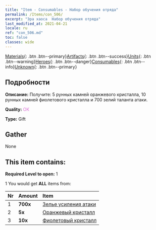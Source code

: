 ```yaml
---
title: "Item - Consumables - Набор обучения отряда"
permalink: /Items/con_506/
excerpt: "Эра хаоса  Набор обучения отряда"
last_modified_at: 2021-04-21
locale: ru
ref: "con_506.md"
toc: false
classes: wide
---
```

 [Materials](/ru/Items/){: .btn .btn--primary}[Artifacts](/ru/Items/Artifacts/){: .btn .btn--success}[Units](/ru/Items/Units/){: .btn .btn--warning}[Heroes](/ru/Items/Heroes/){: .btn .btn--danger}[Consumables](/ru/Items/Consumables/){: .btn .btn--info}[Unknown](/ru/Items/Unknown/){: .btn .btn--primary}

## Подробности
 **Описание:** Получите: 5 рунных камней оранжевого кристалла, 10 рунных камней фиолетового кристалла и 700 зелий таланта атаки.

 **Quality:** <span style="color: #DA70D6">OK</span>

 **Type:** Gift

## Gather

  None

## This item contains:

 **Required Level to open:** 1

 1 You would get **ALL** items  from:

  | Nr | Amount |     Item    |
  |:---|:-------|:------------|
  | 1 |  **700x** | [Зелье усиления атаки](/ru/Items/con_786/) |  | 
  | 2 |  **5x** | [Оранжевый кристалл](/ru/Items/con_730/) |  | 
  | 3 |  **10x** | [Фиолетовый кристалл](/ru/Items/con_720/) |  | 
